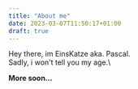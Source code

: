 ```yaml
---
title: "About me"
date: 2023-03-07T11:50:17+01:00
draft: true
---
```


Hey there, im EinsKatze aka. Pascal.\
Sadly, i won't tell you my age.\\

**More soon...**